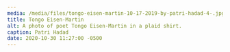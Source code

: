 ```yaml
---
media: /media/files/tongo-eisen-martin-10-17-2019-by-patri-hadad-4-.jpg
title: Tongo Eisen-Martin
alt: A photo of poet Tongo Eisen-Martin in a plaid shirt.
caption: Patri Hadad
date: 2020-10-30 11:27:00 -0500
---
```

